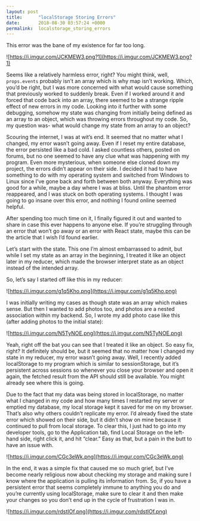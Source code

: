 ```yaml
---
layout: post
title:      "localStorage Storing Errors"
date:       2018-08-30 03:57:24 +0000
permalink:  localstorage_storing_errors
---
```



This error was the bane of my existence for far too long. 

![https://i.imgur.com/JCKMEW3.png?1](https://i.imgur.com/JCKMEW3.png?1)
 
 
Seems like a relatively harmless error, right? You might think, well, `props.events` probably isn’t an array which is why map isn’t working. Which, you’d be right, but I was more concerned with what would cause something that previously worked to suddenly break. Even if I worked around it and forced that code back into an array, there seemed to be a strange ripple effect of new errors in my code. Looking into it further with some debugging, somehow my state was changing from initially being defined as an array to an object, which was throwing errors throughout my code. So, my question was- what would change my state from an array to an object?


Scouring the internet, I was at wit’s end. It seemed that no matter what I changed, my error wasn’t going away. Even if I reset my entire database, the error persisted like a bad cold. I asked countless others, posted on forums, but no one seemed to have any clue what was happening with my program. Even more mysterious, when someone else cloned down my project, the errors didn’t appear on their side. I decided it had to have something to do with my operating system and switched from Windows to Linux since I’ve gone back and forth between both anyway. Everything was good for a while, maybe a day where I was at bliss. Until the phantom error reappeared, and I was stuck on both operating systems. I thought I was going to go insane over this error, and nothing I found online seemed helpful. 


After spending too much time on it, I finally figured it out and wanted to share in case this ever happens to anyone else. If you’re struggling through an error that won’t go away or an error with React state, maybe this can be the article that I wish I’d found earlier. 


Let’s start with the state. This one I’m almost embarrassed to admit, but while I set my state as an array in the beginning, I treated it like an object later in my reducer, which made the browser interpret state as an object instead of the intended array. 


So, let’s say I started off like this in my reducer: 

![https://i.imgur.com/g1q5Kho.png](https://i.imgur.com/g1q5Kho.png)


I was initially writing my cases as though state was an array which makes sense. But then I wanted to add photos too, and photos are a nested association within my backend. So, I wrote my add photo case like this (after adding photos to the initial state): 

![https://i.imgur.com/N5TyNOE.png](https://i.imgur.com/N5TyNOE.png)

Yeah, right off the bat you can see that I treated it like an object. So easy fix, right? It definitely should be, but it seemed that no matter how I changed my state in my reducer, my error wasn’t going away. Well, I recently added localStorage to my program which is similar to sessionStorage, but it’s persistent across sessions so whenever you close your browser and open it again, the fetched result from the API should still be available. You might already see where this is going. 

Due to the fact that my data was being stored in localStorage, no matter what I changed in my code and how many times I restarted my server or emptied my database, my local storage kept it saved for me on my browser. That’s also why others couldn’t replicate my error. I’d already fixed the state error which showed on their side, but it didn’t show on mine because it continued to pull from local storage. To clear this, I just had to go into my developer tools, go to the Application tab, find Local Storage on the left-hand side, right click it, and hit “clear.” Easy as that, but a pain in the butt to have an issue with. 

 ![https://i.imgur.com/CGc3eWk.png](https://i.imgur.com/CGc3eWk.png)

In the end, it was a simple fix that caused me so much grief, but I’ve become nearly religious now about checking my storage and making sure I know where the application is pulling its information from. So, if you have a persistent error that seems completely immune to anything you do and you’re currently using localStorage, make sure to clear it and then make your changes so you don’t end up in the cycle of frustration I was in. 

![https://i.imgur.com/rdstIOf.png](https://i.imgur.com/rdstIOf.png)
 

